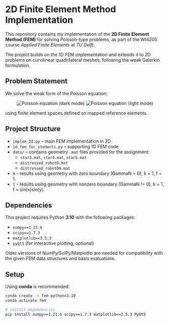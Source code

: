 # 2D Finite Element Method Implementation

This repository contains my implementation of the **2D Finite Element Method (FEM)** for solving Poisson-type problems, as part of the WI4205 course *Applied Finite Elements* at *TU Delft*.

The project builds on the 1D FEM implementation and extends it to 2D problems on curvilinear quadrilateral meshes, following the weak Galerkin formulation.



##  Problem Statement

We solve the weak form of the Poisson equation:

<p align="center">
  <!-- Dark mode (white text) -->
  <img src="https://latex.codecogs.com/svg.latex?\color{White}\displaystyle%20-%5Cnabla%5Ccdot%28%5Ckappa%5Cnabla%20u%29%20%3D%20f%2C%20%5Cquad%20u%7C_%7B%5CGamma_D%7D%3D0%2C%20%5Cquad%20%5Cnabla%20u%5Ccdot%20n%7C_%7B%5CGamma_N%7D%3Dg#gh-dark-mode-only" alt="Poisson equation (dark mode)">
  
  <!-- Light mode (black text) -->
  <img src="https://latex.codecogs.com/svg.latex?\displaystyle%20-%5Cnabla%5Ccdot%28%5Ckappa%5Cnabla%20u%29%20%3D%20f%2C%20%5Cquad%20u%7C_%7B%5CGamma_D%7D%3D0%2C%20%5Cquad%20%5Cnabla%20u%5Ccdot%20n%7C_%7B%5CGamma_N%7D%3Dg#gh-light-mode-only" alt="Poisson equation (light mode)">
</p>



using finite element spaces defined on mapped reference elements.



##  Project Structure

- `implem_2d.py` – main FEM implementation in 2D  
- `1d_fem_for_students.py` – supporting 1D FEM code  
- `data/` – contains geometry `.mat` files provided for the assignment:
  - `star3.mat`, `star4.mat`, `star5.mat`
  - `distressed_robotD.mat`
  - `distressed_robotDN.mat`
- `H` - results using geometry with zero boundary (GammaN = 0), k = 1, f = 1.
- `I` - results using geometry with nonzero boundary (GammaN != 0), k = 1, f = sin(x)sin(y).



##  Dependencies

This project requires Python **3.10** with the following packages:

- `numpy==1.21.6`
- `scipy==1.7.3`
- `matplotlib==3.5.3`
- `pyqt5` (for interactive plotting, optional)

Older versions of NumPy/SciPy/Matplotlib are needed for compatibility with the given FEM data structures and basis evaluations.



## Setup

Using **conda** is recommended:

```bash
conda create -n fem python=3.10
conda activate fem

# install dependencies
pip install numpy==1.21.6 scipy==1.7.3 matplotlib==3.5.3 PyQt5


